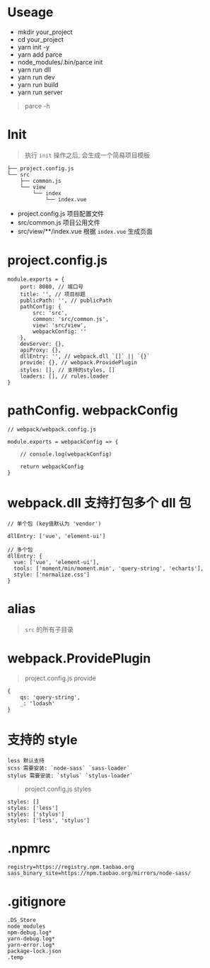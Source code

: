 # Useage

* mkdir your_project
* cd your_project
* yarn init -y
* yarn add parce
* node_modules/.bin/parce init
* yarn run dll
* yarn run dev
* yarn run build
* yarn run server

> parce -h

# Init

> 执行 `init` 操作之后, 会生成一个简易项目模板

```
├── project.config.js
└── src
    ├── common.js
    └── view
        └── index
            └── index.vue
```

* project.config.js 项目配置文件
* src/common.js 项目公用文件
* src/view/\*\*/index.vue 根据 `index.vue` 生成页面

# project.config.js

```
module.exports = {
    port: 8080, // 端口号
    title: '', // 项目标题
    publicPath: '', // publicPath
    pathConfig: {
        src: 'src',
        common: 'src/common.js',
        view: 'src/view',
        webpackConfig: ''
    },
    devServer: {},
    apiProxy: {},
    dllEntry: '', // webpack.dll `[]` || `{}`
    provide: {}, // webpack.ProvidePlugin
    styles: [], // 支持的styles, []
    loaders: [], // rules.loader
}
```

# pathConfig. webpackConfig

```
// webpack/webpack.config.js

module.exports = webpackConfig => {

    // console.log(webpackConfig)

    return webpackConfig
}
```

# webpack.dll 支持打包多个 dll 包

```
// 单个包 (key值默认为 'vendor')

dllEntry: ['vue', 'element-ui']

// 多个包
dllEntry: {
  vue: ['vue', 'element-ui'],
  tools: ['moment/min/moment.min', 'query-string', 'echarts'],
  style: ['normalize.css']
}
```

# alias

> `src` 的所有子目录

# webpack.ProvidePlugin

> project.config.js provide

```
{
    qs: 'query-string',
    _: 'lodash'
}
```

# 支持的 style

```
less 默认支持
scss 需要安装: `node-sass` `sass-loader`
stylus 需要安装: `stylus` `stylus-loader`
```

> project.config.js styles

```
styles: []
styles: ['less']
styles: ['stylus']
styles: ['less', 'stylus']
```

# .npmrc

```
registry=https://registry.npm.taobao.org
sass_binary_site=https://npm.taobao.org/mirrors/node-sass/
```

# .gitignore

```
.DS_Store
node_modules
npm-debug.log*
yarn-debug.log*
yarn-error.log*
package-lock.json
.temp
```
